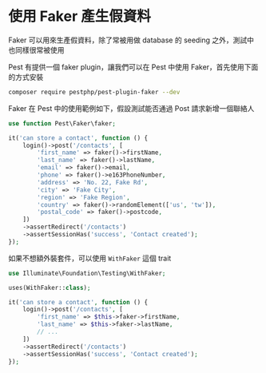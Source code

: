 # 使用 Faker 產生假資料

Faker 可以用來生產假資料，除了常被用做 database 的 seeding 之外，測試中也同樣很常被使用

Pest 有提供一個 faker plugin，讓我們可以在 Pest 中使用 Faker，首先使用下面的方式安裝

```bash
composer require pestphp/pest-plugin-faker --dev
```

Faker 在 Pest 中的使用範例如下，假設測試能否通過 Post 請求新增一個聯絡人

```php
use function Pest\Faker\faker;

it('can store a contact', function () {
    login()->post('/contacts', [
        'first_name' => faker()->firstName,
        'last_name' => faker()->lastName,
        'email' => faker()->email,
        'phone' => faker()->e163PhoneNumber,
        'address' => 'No. 22, Fake Rd',
        'city' => 'Fake City',
        'region' => 'Fake Region',
        'country' => faker()->randomElement(['us', 'tw']),
        'postal_code' => faker()->postcode,
    ])
    ->assertRedirect('/contacts')
    ->assertSessionHas('success', 'Contact created');
});
```

如果不想額外裝套件，可以使用 `WithFaker` 這個 trait

```php
use Illuminate\Foundation\Testing\WithFaker;

uses(WithFaker::class);

it('can store a contact', function () {
    login()->post('/contacts', [
        'first_name' => $this->faker->firstName,
        'last_name' => $this->faker->lastName,
        // ...
    ])
    ->assertRedirect('/contacts')
    ->assertSessionHas('success', 'Contact created');
});
```
